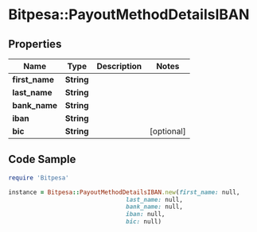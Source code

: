 # Bitpesa::PayoutMethodDetailsIBAN

## Properties

Name | Type | Description | Notes
------------ | ------------- | ------------- | -------------
**first_name** | **String** |  | 
**last_name** | **String** |  | 
**bank_name** | **String** |  | 
**iban** | **String** |  | 
**bic** | **String** |  | [optional] 

## Code Sample

```ruby
require 'Bitpesa'

instance = Bitpesa::PayoutMethodDetailsIBAN.new(first_name: null,
                                 last_name: null,
                                 bank_name: null,
                                 iban: null,
                                 bic: null)
```


